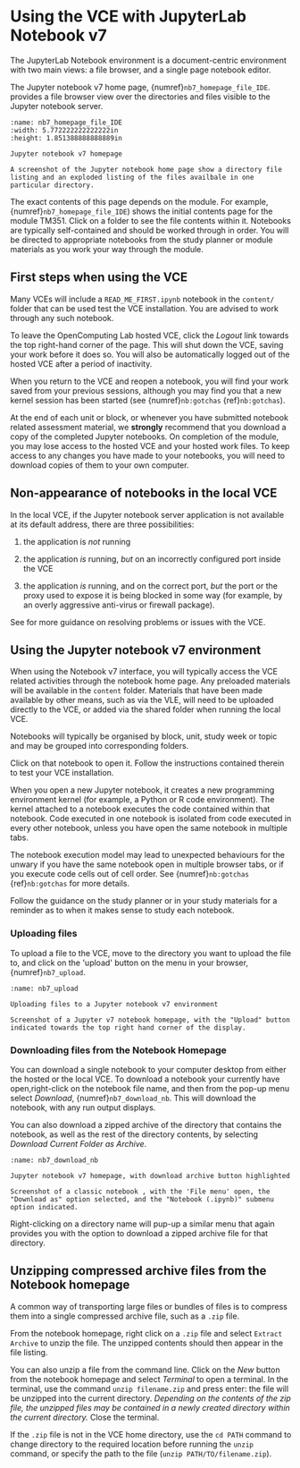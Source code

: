 # Using the VCE with JupyterLab Notebook v7

The JupyterLab Notebook environment is a document-centric environment with two main views: a file browser, and a single page notebook editor.

The Jupyter notebook v7 home page, {numref}`nb7_homepage_file_IDE`. provides a file browser view over the directories and files visible to the Jupyter notebook server.

```{figure} md_assets/media/nb7_homepage_file_IDE.png
:name: nb7_homepage_file_IDE
:width: 5.772222222222222in
:height: 1.851388888888889in

Jupyter notebook v7 homepage

A screenshot of the Jupyter notebook home page show a directory file listing and an exploded listing of the files availbale in one particular directory.

```

The exact contents of this page depends on the module. For example, {numref}`nb7_homepage_file_IDE`) shows the initial contents page for the module TM351. Click on a folder to see the file contents within it. Notebooks are typically self-contained and should be worked through in order. You will be directed to appropriate notebooks from the study planner or module materials as you work your way through the module.


## First steps when using the VCE

Many VCEs will include a `READ_ME_FIRST.ipynb` notebook in the `content/` folder that can be used test the VCE installation. You are advised to work through any such notebook.

To leave the OpenComputing Lab hosted VCE, click the *Logout* link towards the top right-hand corner of the page. This will shut down the VCE, saving your work before it does so. You will also be automatically logged out of the hosted VCE after a period of inactivity.

When you return to the VCE and reopen a notebook, you will find your work saved from your previous sessions, although you may find you that a new kernel session has been started (see {numref}`nb:gotchas` {ref}`nb:gotchas`).

At the end of each unit or block, or whenever you have submitted notebook related assessment material, we **strongly** recommend that you download a copy of the completed Jupyter notebooks. On completion of the module, you may lose access to the hosted VCE and your hosted work files. To keep access to any changes you have made to your notebooks, you will need to download copies of them to your own computer.

## Non-appearance of notebooks in the local VCE

In the local VCE, if the Jupyter notebook server application is not available at its default address, there are three possibilities:

1. the application is *not* running

2. the application *is* running, *but* on an incorrectly configured port inside the VCE

3. the application *is* running, and on the correct port, *but* the port or the proxy used to expose it is being blocked in some way (for example, by an overly aggressive anti-virus or firewall package).

See [](g-troubleshooting.md#troubleshooting) for more guidance on resolving problems or issues with the VCE.

## Using the Jupyter notebook v7 environment

When using the Notebook v7 interface, you will typically access the VCE related activities through the notebook home page. Any preloaded materials will be available in the `content` folder. Materials that have been made available by other means, such as via the VLE, will need to be uploaded directly to the VCE, or added via the shared folder when running the local VCE.

Notebooks will typically be organised by block, unit, study week or topic and may be grouped into corresponding folders.

Click on that notebook to open it. Follow the instructions contained therein to test your VCE installation.

When you open a new Jupyter notebook, it creates a new programming environment kernel (for example, a Python or R code environment). The kernel attached to a notebook executes the code contained within that notebook. Code executed in one notebook is isolated from code executed in every other notebook, unless you have open the same notebook in multiple tabs.

The notebook execution model may lead to unexpected behaviours for the unwary if you have the same notebook open in multiple browser tabs, or if you execute code cells out of cell order. See {numref}`nb:gotchas` {ref}`nb:gotchas` for more details.

Follow the guidance on the study planner or in your study materials for a reminder as to when it makes sense to study each notebook.

### Uploading files

To upload a file to the VCE, move to the directory you want to upload the file to, and click on the 'upload' button on the menu in your browser, {numref}`nb7_upload`.

```{figure} md_assets/media/nb_7_upload.png
:name: nb7_upload

Uploading files to a Jupyter notebook v7 environment

Screenshot of a Jupyter v7 notebook homepage, with the "Upload" button indicated towards the top right hand corner of the display.

```

### Downloading files from the Notebook Homepage

You can download a single notebook to your computer desktop from either the hosted or the local VCE. To download a notebook your currently have open,right-click on the notebook file name, and then from the pop-up menu select *Download*, {numref}`nb7_download_nb`. This will download the notebook, with any run output displays.

You can also download a zipped archive of the directory that contains the notebook, as well as the rest of the directory contents, by selecting *Download Current Folder as Archive*.

```{figure} md_assets/media/nb7_download.png
:name: nb7_download_nb

Jupyter notebook v7 homepage, with download archive button highlighted

Screenshot of a classic notebook , with the 'File menu' open, the "Download as" option selected, and the "Notebook (.ipynb)" submenu option indicated.

```

Right-clicking on a directory name will pup-up a similar menu that again provides you with the option to download a zipped archive file for that directory.

## Unzipping compressed archive files from the Notebook homepage

A common way of transporting large files or bundles of files is to compress them into a single compressed archive file, such as a `.zip` file.

From the notebook homepage, right click on a `.zip` file and select `Extract Archive` to unzip the file. The unzipped contents should then appear in the file listing.

You can also unzip a file from the command line. Click on the *New* button from the notebook homepage and select *Terminal* to open a terminal. In the terminal, use the command `unzip filename.zip` and press enter: the file will be unzipped into the current directory. *Depending on the contents of the zip file, the unzipped files may be contained in a newly created directory within the current directory.* Close the terminal.

If the `.zip` file is not in the VCE home directory, use the `cd PATH` command to change directory to the required location before running the `unzip` command, or specify the path to the file (`unzip PATH/TO/filename.zip`).
